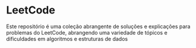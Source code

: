 # LeetCode
Este repositório é uma coleção abrangente de soluções e explicações para problemas do LeetCode, abrangendo uma variedade de tópicos e dificuldades em algoritmos e estruturas de dados
